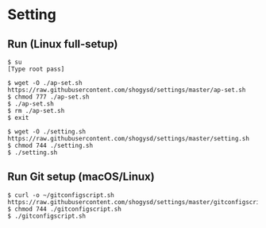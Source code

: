 # Setting

## Run (Linux full-setup)
```
$ su
[Type root pass]

$ wget -O ./ap-set.sh https://raw.githubusercontent.com/shogysd/settings/master/ap-set.sh
$ chmod 777 ./ap-set.sh
$ ./ap-set.sh
$ rm ./ap-set.sh
$ exit

$ wget -O ./setting.sh https://raw.githubusercontent.com/shogysd/settings/master/setting.sh
$ chmod 744 ./setting.sh
$ ./setting.sh
```

## Run Git setup (macOS/Linux)
```
$ curl -o ~/gitconfigscript.sh https://raw.githubusercontent.com/shogysd/settings/master/gitconfigscript.sh
$ chmod 744 ./gitconfigscript.sh
$ ./gitconfigscript.sh
```
